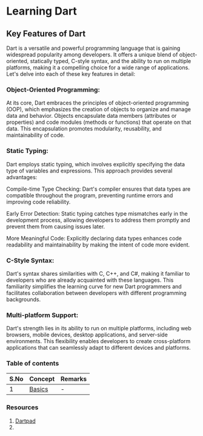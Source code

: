 # Learning Dart


## Key Features of Dart

Dart is a versatile and powerful programming language that is gaining widespread popularity among developers. It offers a unique blend of object-oriented, statically typed, C-style syntax, and the ability to run on multiple platforms, making it a compelling choice for a wide range of applications. Let's delve into each of these key features in detail:

### Object-Oriented Programming:

At its core, Dart embraces the principles of object-oriented programming (OOP), which emphasizes the creation of objects to organize and manage data and behavior. Objects encapsulate data members (attributes or properties) and code modules (methods or functions) that operate on that data. This encapsulation promotes modularity, reusability, and maintainability of code.

### Static Typing:

Dart employs static typing, which involves explicitly specifying the data type of variables and expressions. This approach provides several advantages:

Compile-time Type Checking: Dart's compiler ensures that data types are compatible throughout the program, preventing runtime errors and improving code reliability.

Early Error Detection: Static typing catches type mismatches early in the development process, allowing developers to address them promptly and prevent them from causing issues later.

More Meaningful Code: Explicitly declaring data types enhances code readability and maintainability by making the intent of code more evident.

### C-Style Syntax:

Dart's syntax shares similarities with C, C++, and C#, making it familiar to developers who are already acquainted with these languages. This familiarity simplifies the learning curve for new Dart programmers and facilitates collaboration between developers with different programming backgrounds.

### Multi-platform Support:

Dart's strength lies in its ability to run on multiple platforms, including web browsers, mobile devices, desktop applications, and server-side environments. This flexibility enables developers to create cross-platform applications that can seamlessly adapt to different devices and platforms.


### Table of contents

| S.No | Concept | Remarks |
| - | - | - |
| 1 | [Basics]() | - |

### Resources

1. [Dartpad](https://dartpad.dev/?)
2. 
